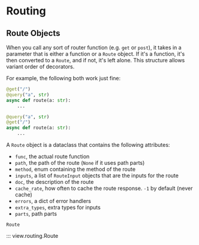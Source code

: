# Routing

## Route Objects

When you call any sort of router function (e.g. `get` or `post`), it takes in a parameter that is either a function or a `Route` object. If it's a function, it's then converted to a `Route`, and if not, it's left alone. This structure allows variant order of decorators. 

For example, the following both work just fine:

```py
@get("/")
@query("a", str)
async def route(a: str):
    ...
```


```py
@query("a", str)
@get("/")
async def route(a: str):
    ...
```

A `Route` object is a dataclass that contains the following attributes:

- `func`, the actual route function
- `path`, the path of the route (`None` if it uses path parts)
- `method`, enum containing the method of the route
- `inputs`, a list of `RouteInput` objects that are the inputs for the route
- `doc`, the description of the route
- `cache_rate`, how often to cache the route response. `-1` by default (never cache)
- `errors`, a dict of error handlers
- `extra_types`, extra types for inputs
- `parts`, path parts

`Route`

::: view.routing.Route
